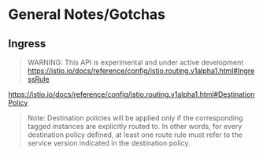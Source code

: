 # General Notes/Gotchas


## Ingress
> WARNING: This API is experimental and under active development
https://istio.io/docs/reference/config/istio.routing.v1alpha1.html#IngressRule

https://istio.io/docs/reference/config/istio.routing.v1alpha1.html#DestinationPolicy
> Note: Destination policies will be applied only if the corresponding tagged instances are explicitly routed to. In other words, for every destination policy defined, at least one route rule must refer to the service version indicated in the destination policy.
